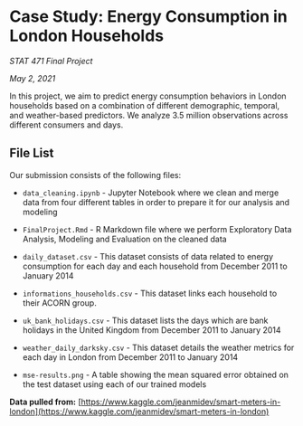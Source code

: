 # Case Study: Energy Consumption in London Households
*STAT 471 Final Project*

*May 2, 2021*

In this project, we aim to predict energy consumption behaviors in London households based on a combination of different demographic, temporal, and weather-based predictors. We analyze 3.5 million observations across different consumers and days. 

## File List

Our submission consists of the following files:
- ```data_cleaning.ipynb``` - Jupyter Notebook where we clean and merge data from four different tables in order to prepare it for our analysis and modeling

- ```FinalProject.Rmd``` - R Markdown file where we perform Exploratory Data Analysis, Modeling and Evaluation on the cleaned data
- ```daily_dataset.csv``` -  This dataset consists of data related to energy consumption for each day and each
household from December 2011 to January 2014
- ```informations_households.csv``` - This dataset links each household to their ACORN group.
- ```uk_bank_holidays.csv``` - This dataset lists the days which are bank holidays in the United Kingdom
from December 2011 to January 2014
- ```weather_daily_darksky.csv``` - This dataset details the weather metrics for each day in London from
December 2011 to January 2014
- ```mse-results.png``` - A table showing the mean squared error obtained on the test dataset using each of our trained models

**Data pulled from:** [https://www.kaggle.com/jeanmidev/smart-meters-in-london](https://www.kaggle.com/jeanmidev/smart-meters-in-london)